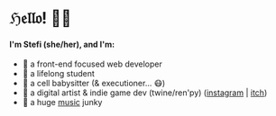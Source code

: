 # ℌ𝔢𝔩𝔩𝔬! 🥀🖤

#### I'm Stefi (she/her), and I'm:

- 🐝 a front-end focused web developer
- 🌱 a lifelong student
- 🧫 a cell babysitter (& executioner... :mask:)
- 🎨 a digital artist & indie game dev (twine/ren'py) ([instagram](https://www.instagram.com/s.nakeoil/) | [itch](https://s-nakeoil.itch.io))
- 🎵 a huge [music](https://www.last.fm/user/ssnakeoil) junky

<!--
**ssnakeoil/ssnakeoil** is a ✨ _special_ ✨ repository because its `README.md` (this file) appears on your GitHub profile.

Here are some ideas to get you started:

- 🔭 I’m currently working on ...
- 🌱 I’m currently learning ...
- 👯 I’m looking to collaborate on ...
- 🤔 I’m looking for help with ...
- 💬 Ask me about ...
- 📫 How to reach me: ...
- 😄 Pronouns: ...
- ⚡ Fun fact: ...
-->
